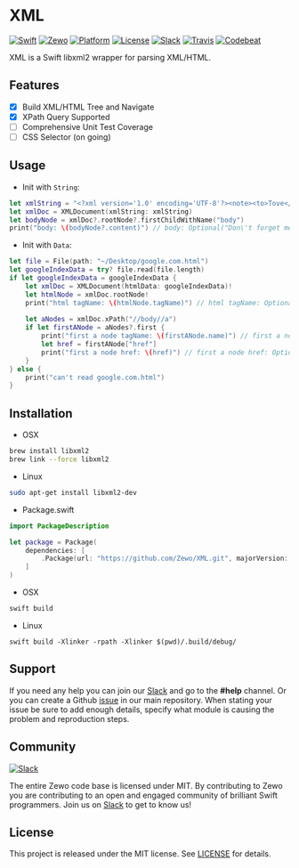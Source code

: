 # XML

[![Swift][swift-badge]][swift-url]
[![Zewo][zewo-badge]][zewo-url]
[![Platform][platform-badge]][platform-url]
[![License][mit-badge]][mit-url]
[![Slack][slack-badge]][slack-url]
[![Travis][travis-badge]][travis-url]
[![Codebeat][codebeat-badge]][codebeat-url]

XML is a Swift libxml2 wrapper for parsing XML/HTML. 

## Features
- [x] Build XML/HTML Tree and Navigate
- [x] XPath Query Supported
- [ ] Comprehensive Unit Test Coverage
- [ ] CSS Selector (on going)

## Usage

- Init with `String`:

```swift
let xmlString = "<?xml version='1.0' encoding='UTF-8'?><note><to>Tove</to><from>Jani</from><heading>Reminder</heading><body>Don't forget me this weekend!</body></note>"
let xmlDoc = XMLDocument(xmlString: xmlString)
let bodyNode = xmlDoc?.rootNode?.firstChildWithName("body")
print("body: \(bodyNode?.content)") // body: Optional("Don\'t forget me this weekend!")
```

- Init with `Data`:

```swift
let file = File(path: "~/Desktop/google.com.html")
let googleIndexData = try? file.read(file.length)
if let googleIndexData = googleIndexData {
	let xmlDoc = XMLDocument(htmlData: googleIndexData)!
	let htmlNode = xmlDoc.rootNode!
	print("html tagName: \(htmlNode.tagName)") // html tagName: Optional("html")
	
	let aNodes = xmlDoc.xPath("//body//a")
	if let firstANode = aNodes?.first {
		print("first a node tagName: \(firstANode.name)") // first a node tagName: Optional("a")
		let href = firstANode["href"]
		print("first a node href: \(href)") // first a node href: Optional("http://www.google.ca/imghp?hl=en&tab=wi")
	}
} else {
	print("can't read google.com.html")
}

```

## Installation

- OSX

```sh
brew install libxml2
brew link --force libxml2
```

- Linux

```sh
sudo apt-get install libxml2-dev 
```

- Package.swift

```swift
import PackageDescription

let package = Package(
    dependencies: [
        .Package(url: "https://github.com/Zewo/XML.git", majorVersion: 0, minor: 6),
    ]
)
```

- OSX

```bash
swift build
```

- Linux

```
swift build -Xlinker -rpath -Xlinker $(pwd)/.build/debug/
```

## Support

If you need any help you can join our [Slack](http://slack.zewo.io) and go to the **#help** channel. Or you can create a Github [issue](https://github.com/Zewo/Zewo/issues/new) in our main repository. When stating your issue be sure to add enough details, specify what module is causing the problem and reproduction steps.

## Community

[![Slack][slack-image]][slack-url]

The entire Zewo code base is licensed under MIT. By contributing to Zewo you are contributing to an open and engaged community of brilliant Swift programmers. Join us on [Slack](http://slack.zewo.io) to get to know us!

## License

This project is released under the MIT license. See [LICENSE](LICENSE) for details.

[swift-badge]: https://img.shields.io/badge/Swift-3.0-orange.svg?style=flat
[swift-url]: https://swift.org
[zewo-badge]: https://img.shields.io/badge/Zewo-0.5-FF7565.svg?style=flat
[zewo-url]: http://zewo.io
[platform-badge]: https://img.shields.io/badge/Platforms-OS%20X%20--%20Linux-lightgray.svg?style=flat
[platform-url]: https://swift.org
[mit-badge]: https://img.shields.io/badge/License-MIT-blue.svg?style=flat
[mit-url]: https://tldrlegal.com/license/mit-license
[slack-image]: http://s13.postimg.org/ybwy92ktf/Slack.png
[slack-badge]: https://zewo-slackin.herokuapp.com/badge.svg
[slack-url]: http://slack.zewo.io
[travis-badge]: https://travis-ci.org/Zewo/XML.svg?branch=master
[travis-url]: https://travis-ci.org/Zewo/XML
[codebeat-badge]: https://codebeat.co/badges/0767da0b-104d-44b6-b015-85e194c0a677
[codebeat-url]: https://codebeat.co/projects/github-com-zewo-xml